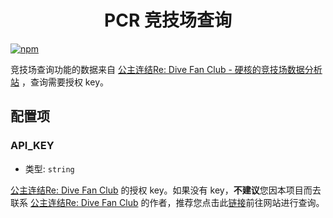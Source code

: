 <h1 align="center">PCR 竞技场查询</h1>

[![npm](https://img.shields.io/npm/v/koishi-plugin-pcr-arena?style=flat-square)](https://www.npmjs.com/package/koishi-plugin-pcr-arena)

竞技场查询功能的数据来自 [公主连结Re: Dive Fan Club - 硬核的竞技场数据分析站](https://pcrdfans.com/) ，查询需要授权 key。

## 配置项

### API_KEY
- 类型: `string`

[公主连结Re: Dive Fan Club](https://www.pcrdfans.com/bot) 的授权 key。如果没有 key，**不建议**您因本项目而去联系 [公主连结Re: Dive Fan Club](https://www.pcrdfans.com) 的作者，推荐您点击此[链接](https://www.pcrdfans.com/battle)前往网站进行查询。

